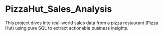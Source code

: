 # PizzaHut_Sales_Analysis
This project dives into real-world sales data from a pizza restaurant (Pizza Hut) using pure SQL to extract actionable business insights.
